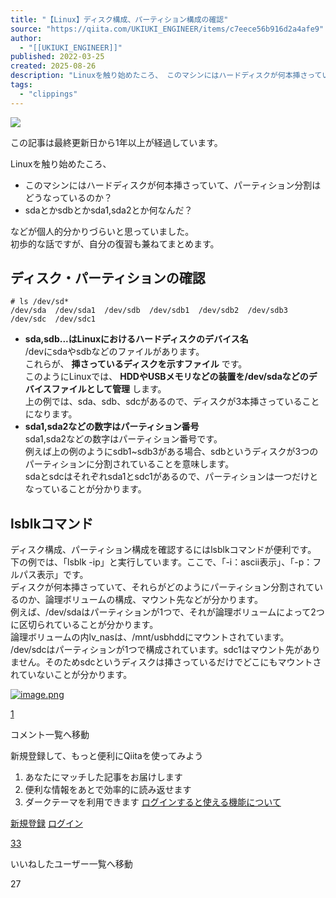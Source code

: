 ```yaml
---
title: "【Linux】ディスク構成、パーティション構成の確認"
source: "https://qiita.com/UKIUKI_ENGINEER/items/c7eece56b916d2a4afe9"
author:
  - "[[UKIUKI_ENGINEER]]"
published: 2022-03-25
created: 2025-08-26
description: "Linuxを触り始めたころ、 このマシンにはハードディスクが何本挿さっていて、パーティション分割はどうなっているのか？ sdaとかsdbとかsda1,sda2とか何なんだ？ などが個人的分かりづらいと思っていました。 初歩的な話ですが、自分の復習も兼ねてまとめます。 ..."
tags:
  - "clippings"
---
```

![](https://relay-dsp.ad-m.asia/dmp/sync/bizmatrix?pid=c3ed207b574cf11376&d=x18o8hduaj&uid=)

この記事は最終更新日から1年以上が経過しています。

Linuxを触り始めたころ、

- このマシンにはハードディスクが何本挿さっていて、パーティション分割はどうなっているのか？
- sdaとかsdbとかsda1,sda2とか何なんだ？

などが個人的分かりづらいと思っていました。  
初歩的な話ですが、自分の復習も兼ねてまとめます。

## ディスク・パーティションの確認

```text
# ls /dev/sd*
/dev/sda  /dev/sda1  /dev/sdb  /dev/sdb1  /dev/sdb2  /dev/sdb3  /dev/sdc  /dev/sdc1
```

- **sda,sdb...はLinuxにおけるハードディスクのデバイス名**  
	/devにsdaやsdbなどのファイルがあります。  
	これらが、 **挿さっているディスクを示すファイル** です。  
	このようにLinuxでは、 **HDDやUSBメモリなどの装置を/dev/sdaなどのデバイスファイルとして管理** します。  
	上の例では、sda、sdb、sdcがあるので、ディスクが3本挿さっていることになります。
- **sda1,sda2などの数字はパーティション番号**  
	sda1,sda2などの数字はパーティション番号です。  
	例えば上の例のようにsdb1~sdb3がある場合、sdbというディスクが3つのパーティションに分割されていることを意味します。  
	sdaとsdcはそれぞれsda1とsdc1があるので、パーティションは一つだけとなっていることが分かります。

## lsblkコマンド

ディスク構成、パーティション構成を確認するにはlsblkコマンドが便利です。  
下の例では、「lsblk -ip」と実行しています。ここで、「-i：ascii表示」、「-p：フルパス表示」です。  
ディスクが何本挿さっていて、それらがどのようにパーティション分割されているのか、論理ボリュームの構成、マウント先などが分かります。  
例えば、/dev/sdaはパーティションが1つで、それが論理ボリュームによって2つに区切られていることが分かります。  
論理ボリュームの内lv\_nasは、/mnt/usbhddにマウントされています。  
/dev/sdcはパーティションが1つで構成されています。sdc1はマウント先がありません。そのためsdcというディスクは挿さっているだけでどこにもマウントされていないことが分かります。

[![image.png](https://qiita-image-store.s3.ap-northeast-1.amazonaws.com/0/2524631/b1bf165c-b936-3546-f4c2-2dae23448337.png)](https://qiita-user-contents.imgix.net/https%3A%2F%2Fqiita-image-store.s3.ap-northeast-1.amazonaws.com%2F0%2F2524631%2Fb1bf165c-b936-3546-f4c2-2dae23448337.png?ixlib=rb-4.0.0&auto=format&gif-q=60&q=75&s=605cdf18cc935332683896a79e9d730e)

[1](https://qiita.com/UKIUKI_ENGINEER/items/#comments)

コメント一覧へ移動

新規登録して、もっと便利にQiitaを使ってみよう

1. あなたにマッチした記事をお届けします
2. 便利な情報をあとで効率的に読み返せます
3. ダークテーマを利用できます
[ログインすると使える機能について](https://help.qiita.com/ja/articles/qiita-login-user)

[新規登録](https://qiita.com/signup?callback_action=login_or_signup&redirect_to=%2FUKIUKI_ENGINEER%2Fitems%2Fc7eece56b916d2a4afe9&realm=qiita) [ログイン](https://qiita.com/login?callback_action=login_or_signup&redirect_to=%2FUKIUKI_ENGINEER%2Fitems%2Fc7eece56b916d2a4afe9&realm=qiita)

[33](https://qiita.com/UKIUKI_ENGINEER/items/c7eece56b916d2a4afe9/likers)

いいねしたユーザー一覧へ移動

27